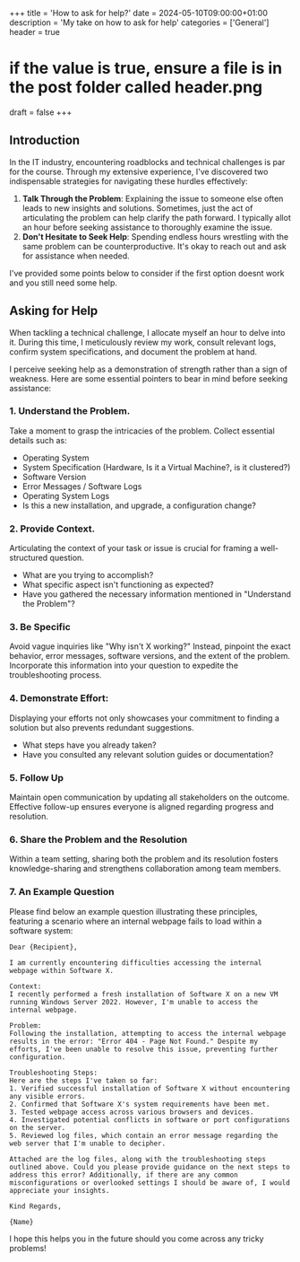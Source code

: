 +++
title = 'How to ask for help?'
date = 2024-05-10T09:00:00+01:00
description = 'My take on how to ask for help'
categories = ['General']
header = true
# if the value is true, ensure a file is in the post folder called header.png
draft = false
+++

## Introduction

In the IT industry, encountering roadblocks and technical challenges is par for the course. Through my extensive experience, I've discovered two indispensable strategies for navigating these hurdles effectively:

1. **Talk Through the Problem**: Explaining the issue to someone else often leads to new insights and solutions. Sometimes, just the act of articulating the problem can help clarify the path forward. I typically allot an hour before seeking assistance to thoroughly examine the issue.
2. **Don't Hesitate to Seek Help**: Spending endless hours wrestling with the same problem can be counterproductive. It's okay to reach out and ask for assistance when needed.


I've provided some points below to consider if the first option doesnt work and you still need some help.

## Asking for Help

When tackling a technical challenge, I allocate myself an hour to delve into it. During this time, I meticulously review my work, consult relevant logs, confirm system specifications, and document the problem at hand.

I perceive seeking help as a demonstration of strength rather than a sign of weakness. Here are some essential pointers to bear in mind before seeking assistance:

### 1. Understand the Problem.

Take a moment to grasp the intricacies of the problem. Collect essential details such as:

- Operating System
- System Specification (Hardware, Is it a Virtual Machine?, is it clustered?)
- Software Version
- Error Messages / Software Logs
- Operating System Logs
- Is this a new installation, and upgrade, a configuration change?

### 2. Provide Context.

Articulating the context of your task or issue is crucial for framing a well-structured question.

- What are you trying to accomplish?
- What specific aspect isn't functioning as expected?
- Have you gathered the necessary information mentioned in "Understand the Problem"?

### 3. Be Specific

Avoid vague inquiries like "Why isn't X working?" Instead, pinpoint the exact behavior, error messages, software versions, and the extent of the problem. Incorporate this information into your question to expedite the troubleshooting process.

### 4. Demonstrate Effort:

Displaying your efforts not only showcases your commitment to finding a solution but also prevents redundant suggestions.

- What steps have you already taken?
- Have you consulted any relevant solution guides or documentation?


### 5. Follow Up

Maintain open communication by updating all stakeholders on the outcome. Effective follow-up ensures everyone is aligned regarding progress and resolution.


### 6. Share the Problem and the Resolution

Within a team setting, sharing both the problem and its resolution fosters knowledge-sharing and strengthens collaboration among team members.

### 7. An Example Question

Please find below an example question illustrating these principles, featuring a scenario where an internal webpage fails to load within a software system:

```plain
Dear {Recipient},

I am currently encountering difficulties accessing the internal webpage within Software X.

Context:
I recently performed a fresh installation of Software X on a new VM running Windows Server 2022. However, I'm unable to access the internal webpage.

Problem:
Following the installation, attempting to access the internal webpage results in the error: "Error 404 - Page Not Found." Despite my efforts, I've been unable to resolve this issue, preventing further configuration.

Troubleshooting Steps:
Here are the steps I've taken so far:
1. Verified successful installation of Software X without encountering any visible errors.
2. Confirmed that Software X's system requirements have been met.
3. Tested webpage access across various browsers and devices.
4. Investigated potential conflicts in software or port configurations on the server.
5. Reviewed log files, which contain an error message regarding the web server that I'm unable to decipher.

Attached are the log files, along with the troubleshooting steps outlined above. Could you please provide guidance on the next steps to address this error? Additionally, if there are any common misconfigurations or overlooked settings I should be aware of, I would appreciate your insights.

Kind Regards,

{Name}
```

I hope this helps you in the future should you come across any tricky problems!
